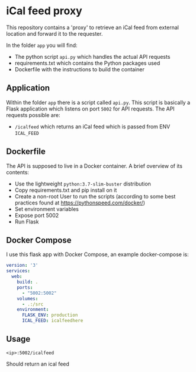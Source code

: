 # iCal feed proxy
This repository contains a 'proxy' to retrieve an iCal feed from external location and forward it to the requester.

In the folder `app` you will find:
- The python script `api.py` which handles the actual API requests
- requirements.txt which contains the Python packages used
- Dockerfile with the instructions to build the container

## Application
Within the folder `app` there is a script called `api.py`. This script is basically a Flask application which listens on port `5002` for API requests.
The API requests possible are:
- `/icalfeed` which returns an iCal feed which is passed from ENV `ICAL_FEED`

## Dockerfile
The API is supposed to live in a Docker container. A brief overview of its contents:
- Use the lightweight `python:3.7-slim-buster` distribution
- Copy requirements.txt and pip install on it
- Create a non-root User to run the scripts (according to some best practices found at https://pythonspeed.com/docker/)
- Set environment variables
- Expose port 5002
- Run Flask

## Docker Compose
I use this flask app with Docker Compose, an example docker-compose is:
```yaml
version: '3'
services:
  web:
    build: .
    ports:
      - "5002:5002"
    volumes:
      - .:/src
    environment:
      FLASK_ENV: production
      ICAL_FEED: icalfeedhere
```

## Usage

```webhook
<ip>:5002/icalfeed
```
Should return an ical feed